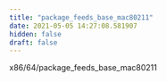 ```yaml
---
title: "package_feeds_base_mac80211"
date: 2021-05-05 14:27:08.581907
hidden: false
draft: false
---
```


x86/64/package_feeds_base_mac80211

